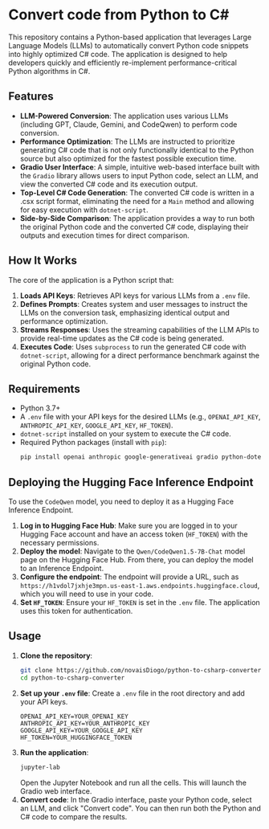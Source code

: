 # Convert code from Python to C#

This repository contains a Python-based application that leverages Large Language Models (LLMs) to automatically convert Python code snippets into highly optimized C# code. The application is designed to help developers quickly and efficiently re-implement performance-critical Python algorithms in C#.

## Features

- **LLM-Powered Conversion**: The application uses various LLMs (including GPT, Claude, Gemini, and CodeQwen) to perform code conversion.
- **Performance Optimization**: The LLMs are instructed to prioritize generating C# code that is not only functionally identical to the Python source but also optimized for the fastest possible execution time.
- **Gradio User Interface**: A simple, intuitive web-based interface built with the `Gradio` library allows users to input Python code, select an LLM, and view the converted C# code and its execution output.
- **Top-Level C# Code Generation**: The converted C# code is written in a .csx script format, eliminating the need for a `Main` method and allowing for easy execution with `dotnet-script`.
- **Side-by-Side Comparison**: The application provides a way to run both the original Python code and the converted C# code, displaying their outputs and execution times for direct comparison.

## How It Works

The core of the application is a Python script that:

1.  **Loads API Keys**: Retrieves API keys for various LLMs from a `.env` file.
2.  **Defines Prompts**: Creates system and user messages to instruct the LLMs on the conversion task, emphasizing identical output and performance optimization.
3.  **Streams Responses**: Uses the streaming capabilities of the LLM APIs to provide real-time updates as the C# code is being generated.
4.  **Executes Code**: Uses `subprocess` to run the generated C# code with `dotnet-script`, allowing for a direct performance benchmark against the original Python code.

## Requirements

- Python 3.7+
- A `.env` file with your API keys for the desired LLMs (e.g., `OPENAI_API_KEY`, `ANTHROPIC_API_KEY`, `GOOGLE_API_KEY`, `HF_TOKEN`).
- `dotnet-script` installed on your system to execute the C# code.
- Required Python packages (install with `pip`):
    ```bash
    pip install openai anthropic google-generativeai gradio python-dotenv huggingface-hub transformers
    ```
## Deploying the Hugging Face Inference Endpoint

To use the `CodeQwen` model, you need to deploy it as a Hugging Face Inference Endpoint.

1.  **Log in to Hugging Face Hub**: Make sure you are logged in to your Hugging Face account and have an access token (`HF_TOKEN`) with the necessary permissions.
2.  **Deploy the model**: Navigate to the `Qwen/CodeQwen1.5-7B-Chat` model page on the Hugging Face Hub. From there, you can deploy the model to an Inference Endpoint.
3.  **Configure the endpoint**: The endpoint will provide a URL, such as `https://h1vdol7jxhje3mpn.us-east-1.aws.endpoints.huggingface.cloud`, which you will need to use in your code.
4.  **Set `HF_TOKEN`**: Ensure your `HF_TOKEN` is set in the `.env` file. The application uses this token for authentication.

## Usage

1.  **Clone the repository**:
    ```bash
    git clone https://github.com/novaisDiogo/python-to-csharp-converter.git
    cd python-to-csharp-converter
    ```
2.  **Set up your `.env` file**:
    Create a `.env` file in the root directory and add your API keys.
    ```
    OPENAI_API_KEY=YOUR_OPENAI_KEY
    ANTHROPIC_API_KEY=YOUR_ANTHROPIC_KEY
    GOOGLE_API_KEY=YOUR_GOOGLE_API_KEY
    HF_TOKEN=YOUR_HUGGINGFACE_TOKEN
    ```
3.  **Run the application**:
    ```bash
    jupyter-lab
    ```
    Open the Jupyter Notebook and run all the cells. This will launch the Gradio web interface.
4.  **Convert code**:
    In the Gradio interface, paste your Python code, select an LLM, and click "Convert code". You can then run both the Python and C# code to compare the results.
